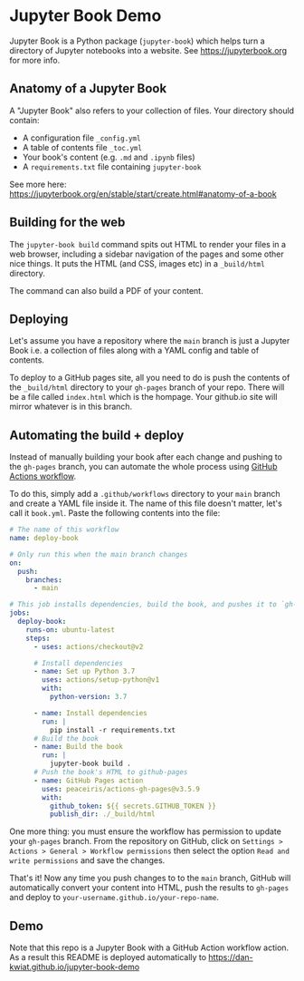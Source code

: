 # Jupyter Book Demo

Jupyter Book is a Python package (`jupyter-book`) which helps turn a directory
of Jupyter notebooks into a website. See https://jupyterbook.org for more info.

## Anatomy of a Jupyter Book

A "Jupyter Book" also refers to your collection of files. Your directory should
contain:

- A configuration file `_config.yml`
- A table of contents file `_toc.yml`
- Your book's content (e.g. `.md` and `.ipynb` files)
- A `requirements.txt` file containing `jupyter-book`

See more here:
https://jupyterbook.org/en/stable/start/create.html#anatomy-of-a-book

## Building for the web

The `jupyter-book build` command spits out HTML to render your files in a web
browser, including a sidebar navigation of the pages and some other nice things.
It puts the HTML (and CSS, images etc) in a `_build/html` directory.

The command can also build a PDF of your content.

## Deploying

Let's assume you have a repository where the `main` branch is just a Jupyter
Book i.e. a collection of files along with a YAML config and table of contents.

To deploy to a GitHub pages site, all you need to do is push the contents of the
`_build/html` directory to your `gh-pages` branch of your repo. There will be a
file called `index.html` which is the hompage. Your github.io site will mirror
whatever is in this branch.

## Automating the build + deploy

Instead of manually building your book after each change and pushing to the
`gh-pages` branch, you can automate the whole process using
[GitHub Actions workflow](https://docs.github.com/en/actions/using-workflows).

To do this, simply add a `.github/workflows` directory to your `main` branch and
create a YAML file inside it. The name of this file doesn't matter, let's call
it `book.yml`. Paste the following contents into the file:

```yaml
# The name of this workflow
name: deploy-book

# Only run this when the main branch changes
on:
  push:
    branches:
      - main

# This job installs dependencies, build the book, and pushes it to `gh-pages`
jobs:
  deploy-book:
    runs-on: ubuntu-latest
    steps:
      - uses: actions/checkout@v2

      # Install dependencies
      - name: Set up Python 3.7
        uses: actions/setup-python@v1
        with:
          python-version: 3.7

      - name: Install dependencies
        run: |
          pip install -r requirements.txt
      # Build the book
      - name: Build the book
        run: |
          jupyter-book build .
      # Push the book's HTML to github-pages
      - name: GitHub Pages action
        uses: peaceiris/actions-gh-pages@v3.5.9
        with:
          github_token: ${{ secrets.GITHUB_TOKEN }}
          publish_dir: ./_build/html
```

One more thing: you must ensure the workflow has permission to update your
`gh-pages` branch. From the repository on GitHub, click on
`Settings > Actions > General > Workflow permissions` then select the option
`Read and write permissions` and save the changes.

That's it! Now any time you push changes to to the `main` branch, GitHub will
automatically convert your content into HTML, push the results to `gh-pages` and
deploy to `your-username.github.io/your-repo-name`.

## Demo

Note that this repo is a Jupyter Book with a GitHub Action workflow action. As a
result this README is deployed automatically to
https://dan-kwiat.github.io/jupyter-book-demo

